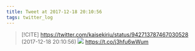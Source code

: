 ```yaml
---
title: Tweet at 2017-12-18 20:10:56
tags: twitter_log
---
```


> [!CITE] https://twitter.com/kaisekiriu/status/942713787467030528 (2017-12-18 20:10:56)
> ![](https://twitter.com/kaisekiriu/status/942713787467030528)
> https://t.co/j3hfu6wWum
